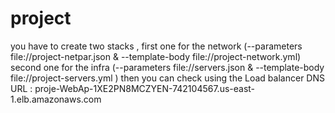 # project
you have to create two stacks , first one for the network (--parameters file://project-netpar.json & --template-body file://project-network.yml)
second one for the infra (--parameters file://servers.json & --template-body file://project-servers.yml )
then you can check using the Load balancer DNS URL : proje-WebAp-1XE2PN8MCZYEN-742104567.us-east-1.elb.amazonaws.com 
